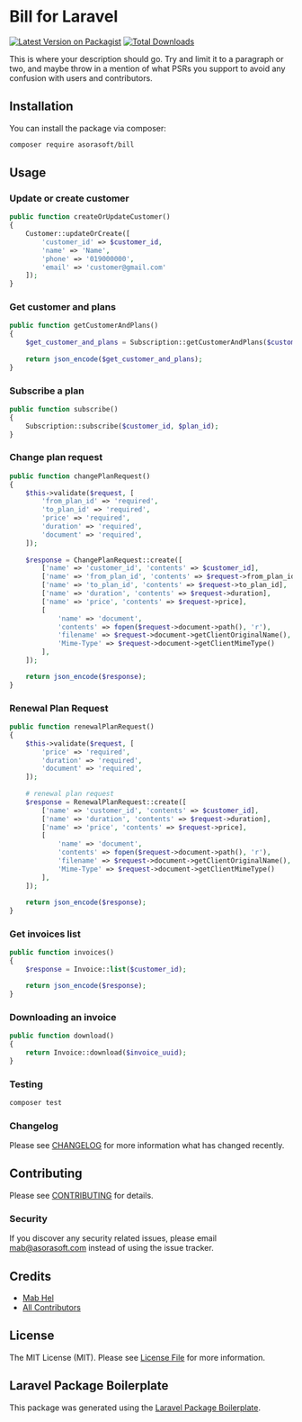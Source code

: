 # Bill for Laravel

[![Latest Version on Packagist](https://img.shields.io/packagist/v/helmab/bill.svg?style=flat-square)](https://packagist.org/packages/asorasoft/bill)
[![Total Downloads](https://img.shields.io/packagist/dt/helmab/bill.svg?style=flat-square)](https://packagist.org/packages/asorasoft/bill)

This is where your description should go. Try and limit it to a paragraph or two, and maybe throw in a mention of what PSRs you support to avoid any confusion with users and contributors.

## Installation

You can install the package via composer:

```bash
composer require asorasoft/bill
```

## Usage

### Update or create customer
```php
public function createOrUpdateCustomer()
{
    Customer::updateOrCreate([
        'customer_id' => $customer_id,
        'name' => 'Name',
        'phone' => '019000000',
        'email' => 'customer@gmail.com'
    ]);
}
```

### Get customer and plans
```php
public function getCustomerAndPlans() 
{
    $get_customer_and_plans = Subscription::getCustomerAndPlans($customer_id);
    
    return json_encode($get_customer_and_plans);
}
```

### Subscribe a plan
```php
public function subscribe()
{
    Subscription::subscribe($customer_id, $plan_id);
}
```

### Change plan request
```php
public function changePlanRequest()
{
    $this->validate($request, [
        'from_plan_id' => 'required',
        'to_plan_id' => 'required',
        'price' => 'required',
        'duration' => 'required',
        'document' => 'required',
    ]);
    
    $response = ChangePlanRequest::create([
        ['name' => 'customer_id', 'contents' => $customer_id],
        ['name' => 'from_plan_id', 'contents' => $request->from_plan_id],
        ['name' => 'to_plan_id', 'contents' => $request->to_plan_id],
        ['name' => 'duration', 'contents' => $request->duration],
        ['name' => 'price', 'contents' => $request->price],
        [
            'name' => 'document',
            'contents' => fopen($request->document->path(), 'r'),
            'filename' => $request->document->getClientOriginalName(),
            'Mime-Type' => $request->document->getClientMimeType()
        ],
    ]);

    return json_encode($response);
}
```

### Renewal Plan Request
```php
public function renewalPlanRequest()
{
    $this->validate($request, [
        'price' => 'required',
        'duration' => 'required',
        'document' => 'required',
    ]);
    
    # renewal plan request
    $response = RenewalPlanRequest::create([
        ['name' => 'customer_id', 'contents' => $customer_id],
        ['name' => 'duration', 'contents' => $request->duration],
        ['name' => 'price', 'contents' => $request->price],
        [
            'name' => 'document',
            'contents' => fopen($request->document->path(), 'r'),
            'filename' => $request->document->getClientOriginalName(),
            'Mime-Type' => $request->document->getClientMimeType()
        ],
    ]);
    
    return json_encode($response);
}
```

### Get invoices list
```php
public function invoices()
{
    $response = Invoice::list($customer_id);

    return json_encode($response);
}
```

### Downloading an invoice
```php
public function download()
{
    return Invoice::download($invoice_uuid);
}
```

### Testing

```bash
composer test
```

### Changelog

Please see [CHANGELOG](CHANGELOG.md) for more information what has changed recently.

## Contributing

Please see [CONTRIBUTING](CONTRIBUTING.md) for details.

### Security

If you discover any security related issues, please email mab@asorasoft.com instead of using the issue tracker.

## Credits

-   [Mab Hel](https://github.com/helmab)
-   [All Contributors](../../contributors)

## License

The MIT License (MIT). Please see [License File](LICENSE.md) for more information.

## Laravel Package Boilerplate

This package was generated using the [Laravel Package Boilerplate](https://laravelpackageboilerplate.com).
